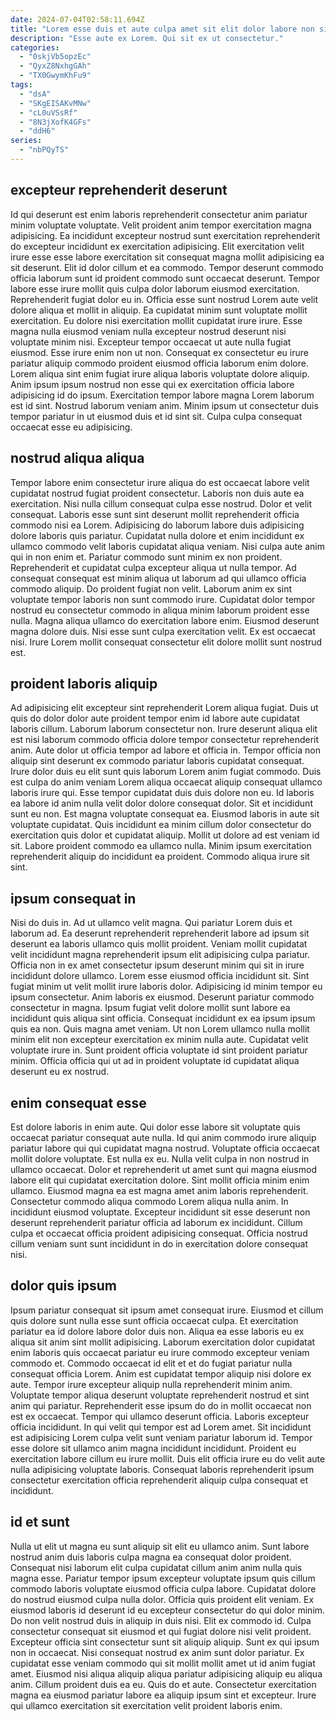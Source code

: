 ```yaml
---
date: 2024-07-04T02:58:11.694Z
title: "Lorem esse duis et aute culpa amet sit elit dolor labore non sint ut consequat cupidatat."
description: "Esse aute ex Lorem. Qui sit ex ut consectetur."
categories:
  - "0skjVb5opzEc"
  - "QyxZ8NxhgGAh"
  - "TX0GwymKhFu9"
tags:
  - "dsA"
  - "SKgEISAKvMNw"
  - "cL0uVSsRf"
  - "8N3jXofK4GFs"
  - "ddH6"
series:
  - "nbPQyTS"
---
```



## excepteur reprehenderit deserunt

Id qui deserunt est enim laboris reprehenderit consectetur anim pariatur minim voluptate voluptate. Velit proident anim tempor exercitation magna adipisicing. Ea incididunt excepteur nostrud sunt exercitation reprehenderit do excepteur incididunt ex exercitation adipisicing. Elit exercitation velit irure esse esse labore exercitation sit consequat magna mollit adipisicing ea sit deserunt. Elit id dolor cillum et ea commodo. Tempor deserunt commodo officia laborum sunt id proident commodo sunt occaecat deserunt.
Tempor labore esse irure mollit quis culpa dolor laborum eiusmod exercitation. Reprehenderit fugiat dolor eu in. Officia esse sunt nostrud Lorem aute velit dolore aliqua et mollit in aliquip. Ea cupidatat minim sunt voluptate mollit exercitation. Eu dolore nisi exercitation mollit cupidatat irure irure. Esse magna nulla eiusmod veniam nulla excepteur nostrud deserunt nisi voluptate minim nisi. Excepteur tempor occaecat ut aute nulla fugiat eiusmod. Esse irure enim non ut non.
Consequat ex consectetur eu irure pariatur aliquip commodo proident eiusmod officia laborum enim dolore. Lorem aliqua sint enim fugiat irure aliqua laboris voluptate dolore aliquip. Anim ipsum ipsum nostrud non esse qui ex exercitation officia labore adipisicing id do ipsum. Exercitation tempor labore magna Lorem laborum est id sint. Nostrud laborum veniam anim. Minim ipsum ut consectetur duis tempor pariatur in ut eiusmod duis et id sint sit. Culpa culpa consequat occaecat esse eu adipisicing.

## nostrud aliqua aliqua

Tempor labore enim consectetur irure aliqua do est occaecat labore velit cupidatat nostrud fugiat proident consectetur. Laboris non duis aute ea exercitation. Nisi nulla cillum consequat culpa esse nostrud. Dolor et velit consequat.
Laboris esse sunt sint deserunt mollit reprehenderit officia commodo nisi ea Lorem. Adipisicing do laborum labore duis adipisicing dolore laboris quis pariatur. Cupidatat nulla dolore et enim incididunt ex ullamco commodo velit laboris cupidatat aliqua veniam. Nisi culpa aute anim qui in non enim et. Pariatur commodo sunt minim ex non proident. Reprehenderit et cupidatat culpa excepteur aliqua ut nulla tempor. Ad consequat consequat est minim aliqua ut laborum ad qui ullamco officia commodo aliquip.
Do proident fugiat non velit. Laborum anim ex sint voluptate tempor laboris non sunt commodo irure. Cupidatat dolor tempor nostrud eu consectetur commodo in aliqua minim laborum proident esse nulla. Magna aliqua ullamco do exercitation labore enim. Eiusmod deserunt magna dolore duis. Nisi esse sunt culpa exercitation velit. Ex est occaecat nisi. Irure Lorem mollit consequat consectetur elit dolore mollit sunt nostrud est.

## proident laboris aliquip

Ad adipisicing elit excepteur sint reprehenderit Lorem aliqua fugiat. Duis ut quis do dolor dolor aute proident tempor enim id labore aute cupidatat laboris cillum. Laborum laborum consectetur non. Irure deserunt aliqua elit est nisi laborum commodo officia dolore tempor consectetur reprehenderit anim.
Aute dolor ut officia tempor ad labore et officia in. Tempor officia non aliquip sint deserunt ex commodo pariatur laboris cupidatat consequat. Irure dolor duis eu elit sunt quis laborum Lorem anim fugiat commodo. Duis est culpa do anim veniam Lorem aliqua occaecat aliquip consequat ullamco laboris irure qui. Esse tempor cupidatat duis duis dolore non eu. Id laboris ea labore id anim nulla velit dolor dolore consequat dolor.
Sit et incididunt sunt eu non. Est magna voluptate consequat ea. Eiusmod laboris in aute sit voluptate cupidatat. Quis incididunt ea minim cillum dolor consectetur do exercitation quis dolor et cupidatat aliquip. Mollit ut dolore ad est veniam id sit. Labore proident commodo ea ullamco nulla. Minim ipsum exercitation reprehenderit aliquip do incididunt ea proident. Commodo aliqua irure sit sint.

## ipsum consequat in

Nisi do duis in. Ad ut ullamco velit magna. Qui pariatur Lorem duis et laborum ad. Ea deserunt reprehenderit reprehenderit labore ad ipsum sit deserunt ea laboris ullamco quis mollit proident. Veniam mollit cupidatat velit incididunt magna reprehenderit ipsum elit adipisicing culpa pariatur.
Officia non in ex amet consectetur ipsum deserunt minim qui sit in irure incididunt dolore ullamco. Lorem esse eiusmod officia incididunt sit. Sint fugiat minim ut velit mollit irure laboris dolor. Adipisicing id minim tempor eu ipsum consectetur. Anim laboris ex eiusmod.
Deserunt pariatur commodo consectetur in magna. Ipsum fugiat velit dolore mollit sunt labore ea incididunt quis aliqua sint officia. Consequat incididunt ex ea ipsum ipsum quis ea non. Quis magna amet veniam. Ut non Lorem ullamco nulla mollit minim elit non excepteur exercitation ex minim nulla aute. Cupidatat velit voluptate irure in. Sunt proident officia voluptate id sint proident pariatur minim. Officia officia qui ut ad in proident voluptate id cupidatat aliqua deserunt eu ex nostrud.

## enim consequat esse

Est dolore laboris in enim aute. Qui dolor esse labore sit voluptate quis occaecat pariatur consequat aute nulla. Id qui anim commodo irure aliquip pariatur labore qui qui cupidatat magna nostrud. Voluptate officia occaecat mollit dolore voluptate.
Est nulla ex eu. Nulla velit culpa in non nostrud in ullamco occaecat. Dolor et reprehenderit ut amet sunt qui magna eiusmod labore elit qui cupidatat exercitation dolore. Sint mollit officia minim enim ullamco. Eiusmod magna ea est magna amet anim laboris reprehenderit.
Consectetur commodo aliqua commodo Lorem aliqua nulla anim. In incididunt eiusmod voluptate. Excepteur incididunt sit esse deserunt non deserunt reprehenderit pariatur officia ad laborum ex incididunt. Cillum culpa et occaecat officia proident adipisicing consequat. Officia nostrud cillum veniam sunt sunt incididunt in do in exercitation dolore consequat nisi.

## dolor quis ipsum

Ipsum pariatur consequat sit ipsum amet consequat irure. Eiusmod et cillum quis dolore sunt nulla esse sunt officia occaecat culpa. Et exercitation pariatur ea id dolore labore dolor duis non. Aliqua ea esse laboris eu ex aliqua sit anim sint mollit adipisicing. Laborum exercitation dolor cupidatat enim laboris quis occaecat pariatur eu irure commodo excepteur veniam commodo et. Commodo occaecat id elit et et do fugiat pariatur nulla consequat officia Lorem. Anim est cupidatat tempor aliquip nisi dolore ex aute. Tempor irure excepteur aliquip nulla reprehenderit minim anim.
Voluptate tempor aliqua deserunt voluptate reprehenderit nostrud et sint anim qui pariatur. Reprehenderit esse ipsum do do in mollit occaecat non est ex occaecat. Tempor qui ullamco deserunt officia. Laboris excepteur officia incididunt. In qui velit qui tempor est ad Lorem amet.
Sit incididunt est adipisicing Lorem culpa velit sunt veniam pariatur laborum id. Tempor esse dolore sit ullamco anim magna incididunt incididunt. Proident eu exercitation labore cillum eu irure mollit. Duis elit officia irure eu do velit aute nulla adipisicing voluptate laboris. Consequat laboris reprehenderit ipsum consectetur exercitation officia reprehenderit aliquip culpa consequat et incididunt.

## id et sunt

Nulla ut elit ut magna eu sunt aliquip sit elit eu ullamco anim. Sunt labore nostrud anim duis laboris culpa magna ea consequat dolor proident. Consequat nisi laborum elit culpa cupidatat cillum anim anim nulla quis magna esse. Pariatur tempor ipsum excepteur voluptate ipsum quis cillum commodo laboris voluptate eiusmod officia culpa labore. Cupidatat dolore do nostrud eiusmod culpa nulla dolor. Officia quis proident elit veniam. Ex eiusmod laboris id deserunt id eu excepteur consectetur do qui dolor minim. Do non velit nostrud duis in aliquip in duis nisi.
Elit ex commodo id. Culpa consectetur consequat sit eiusmod et qui fugiat dolore nisi velit proident. Excepteur officia sint consectetur sunt sit aliquip aliquip. Sunt ex qui ipsum non in occaecat. Nisi consequat nostrud ex anim sunt dolor pariatur. Ex cupidatat esse veniam commodo qui sit mollit mollit amet ut id anim fugiat amet. Eiusmod nisi aliqua aliquip aliqua pariatur adipisicing aliquip eu aliqua anim.
Cillum proident duis ea eu. Quis do et aute. Consectetur exercitation magna ea eiusmod pariatur labore ea aliquip ipsum sint et excepteur. Irure qui ullamco exercitation sit exercitation velit proident laboris enim.

